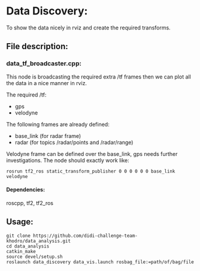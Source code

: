 
# Data Discovery:
To show the data nicely in rviz and create the required transforms.

## File description:
### data_tf_broadcaster.cpp:
This node is broadcasting the required extra /tf frames 
then we can plot all the data 
in a nice manner in rviz.

The required /tf:
* gps
* velodyne

The following frames are already defined:
* base_link (for radar frame)
* radar (for topics /radar/points and /radar/range)

Velodyne frame can be defined over the base_link, 
gps needs further investigations. 
The node should exactly work like:
```$xslt
rosrun tf2_ros static_transform_publisher 0 0 0 0 0 0 base_link velodyne
```

#### Dependencies:
roscpp, tf2, tf2_ros

## Usage:
```$xslt
git clone https://github.com/didi-challenge-team-khodro/data_analysis.git
cd data_analysis
catkin_make
source devel/setup.sh
roslaunch data_discovery data_vis.launch rosbag_file:=path/of/bag/file
```
